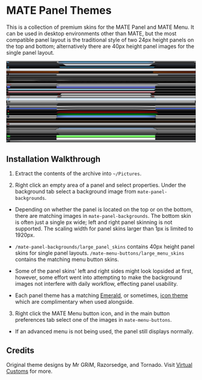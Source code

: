 MATE Panel Themes
=================
This is a collection of premium skins for the MATE Panel and MATE Menu. It can be used in desktop environments other than MATE, but the most compatible panel layout is the traditional style of two 24px height panels on the top and bottom; alternatively there are 40px height panel images for the single panel layout.

![MATE_Panel_Themes](https://github.com/OliverKurz/mate-panel-themes/raw/master/images/Preview.png)

Installation Walkthrough
------------------------
1. Extract the contents of the archive into `~/Pictures`.

2. Right click an empty area of a panel and select properties. Under the background tab select a background image from `mate-panel-backgrounds`.

  * Depending on whether the panel is located on the top or on the bottom, there are matching images in `mate-panel-backgrounds`. The bottom skin is often just a single px wide; left and right panel skinning is not supported. The scaling width for panel skins larger than 1px is limited to 1920px.

  * `/mate-panel-backgrounds/large_panel_skins` contains 40px height panel skins for single panel layouts. `/mate-menu-buttons/large_menu_skins` contains the matching menu button skins.

  * Some of the panel skins' left and right sides might look lopsided at first, however, some effort went into attempting to make the background images not interfere with daily workflow, effecting panel usability.

  * Each panel theme has a matching [Emerald](https://github.com/OliverKurz/emerald-theme-collection), or sometimes, [icon theme](https://github.com/OliverKurz/vc-icon-theme-collection) which are complimentary when used alongside.

3. Right click the MATE Menu button icon, and in the main button preferences tab select one of the images in `mate-menu-buttons`.

  * If an advanced menu is not being used, the panel still displays normally.

Credits
--------
Original theme designs by Mr GRiM, Razorsedge, and Tornado. Visit [Virtual Customs](http://virtualcustoms.net/forum.php) for more.